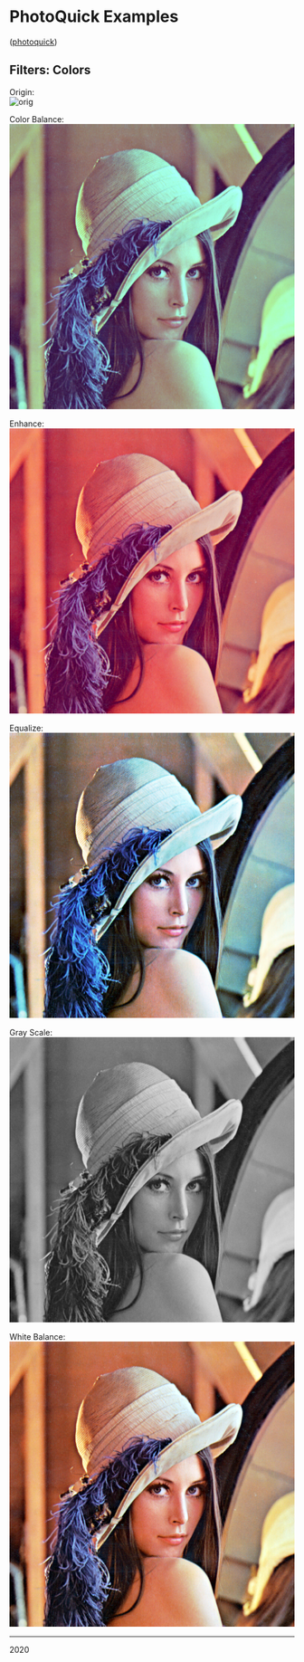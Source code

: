 # PhotoQuick Examples

([photoquick](https://github.com/ImageProcessing-ElectronicPublications/photoquick))

## Filters: Colors

Origin:  
![orig](../lena.png)

Color Balance:  
![colorbalance](./lena.colorbalance.png)

Enhance:  
![enhance](./lena.enhance.png)

Equalize:  
![equalize](./lena.equalize.png)

Gray Scale:  
![grayscale](./lena.grayscale.png)

White Balance:  
![whitebalance](./lena.whitebalance.png)

----

2020

